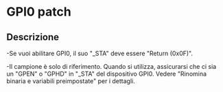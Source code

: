 # GPI0 patch

## Descrizione

-Se vuoi abilitare GPI0, il suo "_STA" deve essere "Return (0x0F)".

-Il campione è solo di riferimento. Quando si utilizza, assicurarsi che ci sia un "GPEN" o "GPHD" in "_STA" del dispositivo GPI0. Vedere "Rinomina binaria e variabili preimpostate" per i dettagli.

